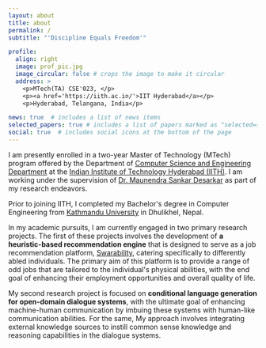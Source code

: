 ```yaml
---
layout: about
title: about
permalink: /
subtitle: "'Discipline Equals Freedom'"

profile:
  align: right
  image: prof_pic.jpg
  image_circular: false # crops the image to make it circular
  address: >
    <p>MTech(TA) CSE'023, </p>
    <p><a href='https://iith.ac.in/'>IIT Hyderabad</a></p>
    <p>Hyderabad, Telangana, India</p>

news: true  # includes a list of news items
selected_papers: true # includes a list of papers marked as "selected={true}"
social: true  # includes social icons at the bottom of the page
---
```


I am presently enrolled in a two-year Master of Technology (MTech) program offered by the Department of [Computer Science and Engineering Department](https://cse.iith.ac.in/) at the [Indian Institute of Technology Hyderabad (IITH)](https://iith.ac.in/). I am working under the supervision of [Dr. Maunendra Sankar Desarkar](https://people.iith.ac.in/maunendra/index.html) as part of my research endeavors. 

Prior to joining IITH, I completed my Bachelor's degree in Computer Engineering from [Kathmandu University](https://ku.edu.np/) in Dhulikhel, Nepal.


In my academic pursuits, I am currently engaged in two primary research projects. 
The first of these projects involves the development of <b>a heuristic-based recommendation engine</b> that is designed to serve as a job recommendation platform, [Swarability](http://swarajability.org/), catering specifically to differently abled individuals. The primary aim of this platform is to provide a range of odd jobs that are tailored to the individual's physical abilities, with the end goal of enhancing their employment opportunities and overall quality of life.

My second research project is focused on <b>conditional language generation for open-domain dialogue systems</b>, with the ultimate goal of enhancing machine-human communication by imbuing these systems with human-like communication abilities. For the same, My approach involves integrating external knowledge sources to instill common sense knowledge and reasoning capabilities in the dialogue systems.